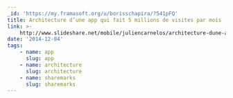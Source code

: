 ```yaml
---
_id: 'https://my.framasoft.org/u/borisschapira/?541pFQ'
title: Architecture d’une app qui fait 5 millions de visites par mois
link: >-
    http://www.slideshare.net/mobile/juliencarnelos/architecture-dune-app-qui-fait-5-millions-de-visites-par-mois
date: '2014-12-04'
tags:
    - name: app
      slug: app
    - name: architecture
      slug: architecture
    - name: sharemarks
      slug: sharemarks
---
```


<div class="markdown"><p></p></div>
